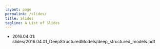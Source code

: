 ```yaml
---
layout: page
permalink: /slides/
title: Slides
tagline: A List of Slides
---
```


- 2016.04.01: slides/2016.04.01_DeepStructuredModels/deep_structured_models.pdf
